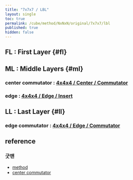 ```yaml
---
title: "7x7x7 / LBL"
layout: single
toc: true
permalink: /cube/method/NxNxN/original/7x7x7/lbl
published: true
hidden: false
---
```


<head>
  <base target="_blank">
</head>



## FL : First Layer {#fl}



## ML : Middle Layers {#ml}

### center commutator : [4x4x4 / Center / Commutator](/cube/method/NxNxN/original/4x4x4/lbl/center/commutator)

### edge : [4x4x4 / Edge / Insert](/cube/method/NxNxN/original/4x4x4/lbl/edge/insert)



## LL : Last Layer {#ll}

### edge commutator : [4x4x4 / Edge / Commutator](/cube/method/NxNxN/original/4x4x4/lbl/edge/commutator)



## reference

### 굿맨

- [method](https://youtu.be/D_UYYz_OwOM)
- [center commutator](https://youtu.be/HsUH_K_921w)
